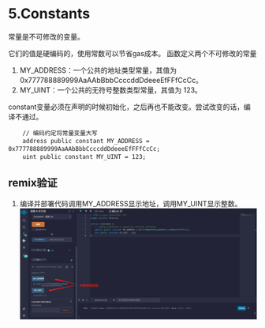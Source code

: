 # 5.Constants

常量是不可修改的变量。

它们的值是硬编码的，使用常数可以节省gas成本。
函数定义两个不可修改的常量
1. MY_ADDRESS：一个公共的地址类型常量，其值为 0x777788889999AaAAbBbbCcccddDdeeeEfFFfCcCc。
2. MY_UINT：一个公共的无符号整数类型常量，其值为 123。

constant变量必须在声明的时候初始化，之后再也不能改变。尝试改变的话，编译不通过。

```solidity
    // 编码约定将常量变量大写
    address public constant MY_ADDRESS = 0x777788889999AaAAbBbbCcccddDdeeeEfFFfCcCc;
    uint public constant MY_UINT = 123;
```


## remix验证
1. 编译并部署代码调用MY_ADDRESS显示地址，调用MY_UINT显示整数。
![5-1.jpg](img/5-1.jpg)
